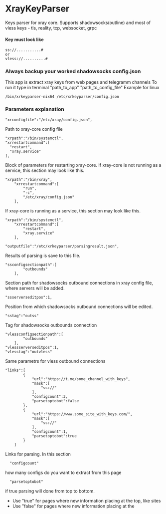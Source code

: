 # XrayKeyParser

Keys parser for xray core.
Supports shadowsocks(outline) and most of vless keys - tls, reality, tcp, websocket, grpc

#### Key must look like  
```
ss://...........#
or
vless://..........#
```

### Always backup your worked shadowsocks config.json 

This app is extract xray keys from web pages and telegramm channels
To run it type in terminal "path_to_app" "path_to_config_file"
Example for linux
```
/bin/xrkeyparser-nix64 /etc/xrkeyparser/config.json
```
### Parameters explanation
```
"xrconfigfile":"/etc/xray/config.json",
```
Path to xray-core config file
```
"xrpath":"/bin/systemctl",
"xrrestartcommand":[
  "restart",
  "xray.service"
],
```
Block of parameters for restarting xray-core. If xray-core is not running as a service, this section may look like this.
```
"xrpath":"/bin/xray",
    "xrrestartcommand":[
        "run",
        "-c",
        "/etc/xray/config.json"
    ],
```

If xray-core is running as a service, this section may look like this.
```
"xrpath":"/bin/systemctl",
    "xrrestartcommand":[
        "restart",
        "xray.service"
    ],
```

```
"outputfile":"/etc/xrkeyparser/parsingresult.json",
```
Results of parsing is save to this file.

```
"ssconfigsectionpath":[
        "outbounds"
    ],
```
Section path for shadowsocks outbound connections in xray config file, where servers will be added.

```
"ssserverseditpos":1,
```
Position from which shadowsocks outbound connections will be edited.

```
"sstag":"outss"
```
Tag for shadowsocks outbounds connection

```
"vlessconfigsectionpath":[
        "outbounds"
    ],
"vlessserverseditpos":1,
"vlesstag":"outvless"
```
Same parametrs for vless outbound connections
```
"links":[
        {
            "url":"https://t.me/some_channel_with_keys",
            "mask":[
                "ss://"
            ],
            "configcount":3,
            "parsetoptobot":false 
        },
        {
            "url":"https://www.some_site_with_keys.com/",
            "mask":[
                "ss://"
            ],
            "configcount":1,
            "parsetoptobot":true 
        }
    ]
```
Links for parsing. In this section 
```
  "configcount" 
```
how many configs do you want to extract from this page
```
  "parsetoptobot"
```
if true parsing will done from top to bottom. 
- Use "true" for pages where new information placing at the top, like sites
- Use "false" for pages where new information placing at the 
